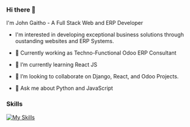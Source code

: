 ### Hi there 👋

I'm John Gaitho -  A Full Stack Web and ERP Developer 

- I'm interested in developing exceptional business solutions through oustanding websites and ERP Systems.

- 🔭 Currently working as Techno-Functional Odoo ERP Consultant
- 🌱 I’m currently learning React JS
- 👯 I’m looking to collaborate on Django, React, and Odoo Projects.
- 💬 Ask me about Python and JavaScript

### Skills

[![My Skills](https://skillicons.dev/icons?i=js,py,django,react,nextjs,postgres,jquery,html,css,tailwind,bootstrap,docker,firebase,graphql,git,nginx)](https://skillicons.dev)
